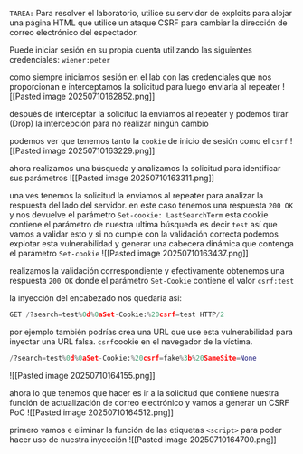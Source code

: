 `TAREA:`
Para resolver el laboratorio, utilice su servidor de exploits para alojar una página HTML que utilice un ataque CSRF para cambiar la dirección de correo electrónico del espectador.

Puede iniciar sesión en su propia cuenta utilizando las siguientes credenciales: `wiener:peter`

como siempre iniciamos sesión en el lab con las credenciales que nos proporcionan e interceptamos la solicitud para luego enviarla al repeater
![[Pasted image 20250710162852.png]]

después de interceptar la solicitud la enviamos al repeater y podemos tirar (Drop) la intercepción para no realizar ningún cambio 

podemos ver que tenemos tanto la `cookie` de inicio de sesión como el `csrf`
![[Pasted image 20250710163229.png]]

ahora realizamos una búsqueda y analizamos la solicitud para identificar sus parámetros
![[Pasted image 20250710163311.png]]

una ves tenemos la solicitud la enviamos al repeater para analizar la respuesta del lado del servidor. en este caso tenemos una respuesta `200 OK` y nos devuelve el parámetro `Set-cookie: LastSearchTerm` esta cookie contiene el parámetro de nuestra ultima búsqueda es decir `test` así que vamos a validar esto y si no cumple con la validación correcta podemos explotar esta vulnerabilidad y generar una cabecera dinámica que contenga el parámetro `Set-cookie`
![[Pasted image 20250710163437.png]]

realizamos la validación correspondiente y efectivamente obtenemos una respuesta `200 OK` donde el parámetro `Set-Cookie` contiene el valor `csrf:test`

la inyección del encabezado nos quedaría así:
```python
GET /?search=test%0d%0aSet-Cookie:%20csrf=test HTTP/2
```

por ejemplo también podrías crea una URL que use esta vulnerabilidad para inyectar una URL falsa. `csrf`cookie en el navegador de la víctima.

```python
/?search=test%0d%0aSet-Cookie:%20csrf=fake%3b%20SameSite=None
```

![[Pasted image 20250710164155.png]]

ahora lo que tenemos que hacer es ir a la solicitud que contiene nuestra función de actualización de correo electrónico y vamos a generar un CSRF PoC 
![[Pasted image 20250710164512.png]]

primero vamos e eliminar la función de las etiquetas `<script>` para poder hacer uso de nuestra inyección 
![[Pasted image 20250710164700.png]]

